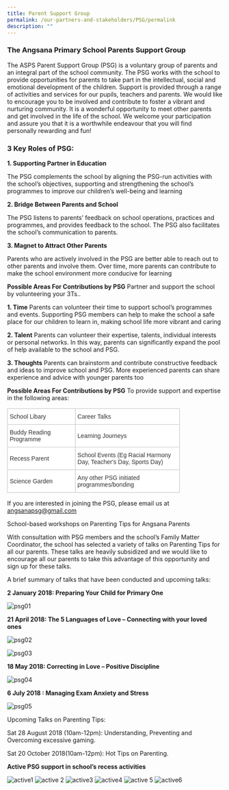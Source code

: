 ```yaml
---
title: Parent Support Group
permalink: /our-partners-and-stakeholders/PSG/permalink
description: ""
---
```

### The Angsana Primary School Parents Support Group
 
The ASPS Parent Support Group (PSG) is a voluntary group of parents and an integral part of the school community. The PSG works with the school to provide opportunities for parents to take part in the intellectual, social and emotional development of the children. Support is provided through a range of activities and services for our pupils, teachers and parents. We would like to encourage you to be involved and contribute to foster a vibrant and nurturing community. It is a wonderful opportunity to meet other parents and get involved in the life of the school. We welcome your participation and assure you that it is a worthwhile endeavour that you will find personally rewarding and fun!

### 3 Key Roles of PSG:

**1. Supporting Partner in Education**

The PSG complements the school by aligning the PSG-run activities with the school’s objectives, supporting and strengthening the school’s programmes to improve our children’s well-being and learning

**2. Bridge Between Parents and School**

The PSG listens to parents’ feedback on school operations, practices and programmes, and provides feedback to the school. The PSG also facilitates the school’s communication to parents.

**3. Magnet to Attract Other Parents**

Parents who are actively involved in the PSG are better able to reach out to other parents and involve them. Over time, more parents can contribute to make the school environment more conducive for learning

**Possible Areas For Contributions by PSG**
Partner and support the school by volunteering your 3Ts.. 

**1. Time**
Parents can volunteer their time to support school’s programmes and events. Supporting PSG members can help to make the school a safe place for our children to learn in, making school life more vibrant and caring
  
**2. Talent**
Parents can volunteer their expertise, talents, individual interests or personal networks. In this way, parents can significantly expand the pool of help available to the school and PSG.

**3. Thoughts**
Parents can brainstorm and contribute constructive feedback and ideas to improve school and PSG. More experienced parents can share experience and advice with younger parents too


**Possible Areas For Contributions by PSG**
To provide support and expertise in the following areas:


<table style="border-collapse:collapse;border-spacing:0;table-layout: fixed; width: 404px" class="tg"><colgroup><col style="width: 159.003906px"><col style="width: 245.003906px"></colgroup><thead><tr><th style="background-color:#ffffff;border-color:#c0c0c0;border-style:solid;border-width:1px;color:#333;font-family:Arial, sans-serif;font-size:14px;font-weight:normal;overflow:hidden;padding:10px 5px;text-align:left;vertical-align:middle;word-break:normal">School Libary </th><th style="background-color:#ffffff;border-color:#c0c0c0;border-style:solid;border-width:1px;color:#333;font-family:Arial, sans-serif;font-size:14px;font-weight:normal;overflow:hidden;padding:10px 5px;text-align:left;vertical-align:middle;word-break:normal">Career Talks</th></tr></thead><tbody><tr><td style="background-color:#ffffff;border-color:#c0c0c0;border-style:solid;border-width:1px;color:#333;font-family:Arial, sans-serif;font-size:14px;overflow:hidden;padding:10px 5px;text-align:left;vertical-align:middle;word-break:normal">Buddy Reading Programme </td><td style="background-color:#ffffff;border-color:#c0c0c0;border-style:solid;border-width:1px;color:#333;font-family:Arial, sans-serif;font-size:14px;overflow:hidden;padding:10px 5px;text-align:left;vertical-align:middle;word-break:normal">Learning Journeys </td></tr><tr><td style="background-color:#ffffff;border-color:#c0c0c0;border-style:solid;border-width:1px;color:#333;font-family:Arial, sans-serif;font-size:14px;overflow:hidden;padding:10px 5px;text-align:left;vertical-align:middle;word-break:normal">Recess Parent <br></td><td style="background-color:#ffffff;border-color:#c0c0c0;border-style:solid;border-width:1px;color:#333;font-family:Arial, sans-serif;font-size:14px;overflow:hidden;padding:10px 5px;text-align:left;vertical-align:middle;word-break:normal">School Events (Eg Racial Harmony Day, Teacher's Day, Sports Day) </td></tr><tr><td style="background-color:#ffffff;border-color:#c0c0c0;border-style:solid;border-width:1px;color:#333;font-family:Arial, sans-serif;font-size:14px;overflow:hidden;padding:10px 5px;text-align:left;vertical-align:middle;word-break:normal">Science Garden <br></td><td style="background-color:#ffffff;border-color:#c0c0c0;border-style:solid;border-width:1px;color:#333;font-family:Arial, sans-serif;font-size:14px;overflow:hidden;padding:10px 5px;text-align:left;vertical-align:middle;word-break:normal">Any other PSG initiated programmes/bonding </td></tr></tbody></table>

If you are interested in joining the PSG, please email us at angsanapsg@gmail.com

School-based workshops on Parenting Tips for Angsana Parents

With consultation with PSG members and the school’s Family Matter Coordinator, the school has selected a variety of talks on Parenting Tips for all our parents. These talks are heavily subsidized and we would like to encourage all our parents to take this advantage of this opportunity and sign up for these talks. 

A brief summary of talks that have been conducted and upcoming talks: 

**2 January 2018:  Preparing Your Child for Primary One**

![psg01](/images/psg01.jpg)


**21 April 2018: The 5 Languages of Love – Connecting with your loved ones**

![psg02](/images/psg02.jpg)

![psg03](/images/psg03.jpg)

**18 May 2018: Correcting in Love – Positive Discipline**

![psg04](/images/psg04.jpg)


**6 July 2018 : Managing Exam Anxiety and Stress**

![psg05](/images/psg05.jpg)

Upcoming Talks on Parenting Tips:

Sat 28 August 2018 (10am-12pm): Understanding, Preventing and Overcoming excessive gaming.

Sat 20 October 2018(10am-12pm): Hot Tips on Parenting.

**Active PSG support in school’s recess activities**

![active1](/images/activepsg01.jpg)
![active 2](/images/activepsg02.jpg)
![active3](/images/activepsg03.jpg)
![active4](/images/activepsg04.jpg)
![active 5](/images/activepsg05.jpg)
![active6](/images/activepsg06.jpg)
